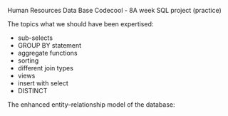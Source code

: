 Human Resources Data Base
Codecool - 8A week SQL project (practice)

The topics what we should have been expertised:
- sub-selects
- GROUP BY statement
- aggregate functions
- sorting
- different join types
- views
- insert with select
- DISTINCT

The enhanced entity–relationship model of the database:
